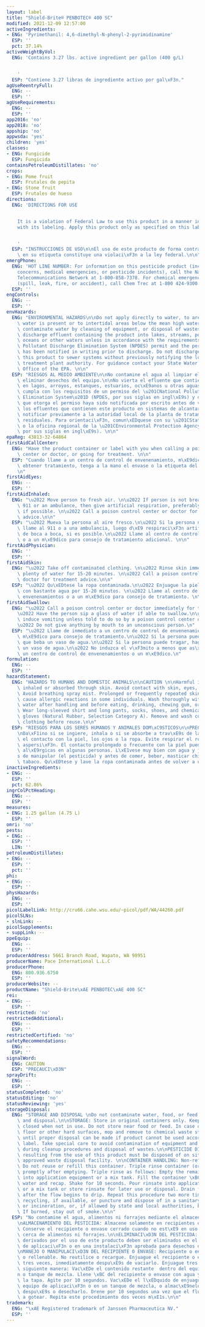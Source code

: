 ```yaml
---
layout: label
title: "Shield-Brite® PENBOTEC® 400 SC"
modified: 2021-12-09 12:57:00
activeIngredients:
- ENG: 'Pyrimethanil: 4,6-dimethyl-N-phenyl-2-pyrimidinamine'
  ESP: ''
  pct: 37.14%
activeWeightByVol:
  ENG: 'Contains 3.27 lbs. active ingredient per gallon (400 g/L)


    '
  ESP: "Contiene 3.27 libras de ingrediente activo por gal\xF3n."
agUseReentryFull:
  ENG: --
  ESP: ''
agUseRequirements:
  ENG: --
  ESP: ''
app2016: 'no'
app2018: 'no'
appship: 'no'
appwsda: 'yes'
children: 'yes'
classes:
- ENG: Fungicide
  ESP: Fungicida
containsPetroleumDistillates: 'no'
crops:
- ENG: Pome fruit
  ESP: Frutales de pepita
- ENG: Stone fruit
  ESP: Frutales de hueso
directions:
  ENG: 'DIRECTIONS FOR USE


    It is a violation of Federal Law to use this product in a manner inconsistent
    with its labeling. Apply this product only as specified on this label.


    '
  ESP: "INSTRUCCIONES DE USO\n\nEl uso de este producto de forma contraria a lo indicado\
    \ en su etiqueta constituye una violaci\xF3n a la ley federal.\n\n"
emergPhone:
  ENG: 'HOT LINE NUMBER: For information on this pesticide product (including health
    concerns, medical emergencies, or pesticide incidents), call the National Pesticide
    Telecommunications Network at 1-800-858-7378. For chemical emergency assistance
    (spill, leak, fire, or accident), call Chem Trec at 1-800 424-9300.'
  ESP: ''
engControls:
  ENG: --
  ESP: ''
envHazards:
  ENG: "ENVIRONMENTAL HAZARDS\n\nDo not apply directly to water, to areas where surface\
    \ water is present or to intertidal areas below the mean high water mark. Do not\
    \ contaminate water by cleaning of equipment, or disposal of wastes.  \n\nDo not\
    \ discharge effluent containing the product into lakes, streams, ponds, estuaries,\
    \ oceans or other waters unless in accordance with the requirements of a National\
    \ Pollutant Discharge Elimination System (NPDES) permit and the permitting authority\
    \ has been notified in writing prior to discharge. Do not discharge effluent containing\
    \ this product to sewer systems without previously notifying the local sewage\
    \ treatment plant authority. For guidance contact your State Water Board or Regional\
    \ Office of the EPA. \n\n"
  ESP: "RIESGOS AL MEDIO AMBIENTE\n\nNo contamine el agua al limpiar el equipo o al\
    \ eliminar desechos del equipo.\n\nNo vierta el efluente que contiene el producto\
    \ en lagos, arroyos, estanques, estuarios, oc\xE9anos u otras aguas a menos que\
    \ cumpla con los requisitos de un permiso del \u201CNational Pollutant Discharge\
    \ Elimination System\u201D (NPDES, por sus siglas en ingl\xE9s) y que la autoridad\
    \ que otorga el permiso haya sido notificada por escrito antes de verter. No vierta\
    \ los efluentes que contienen este producto en sistemas de alcantarillado sin\
    \ notificar previamente a la autoridad local de la planta de tratamiento de aguas\
    \ residuales. Para orientaci\xF3n, comun\xEDquese con su \u201CState Water Board\u201D\
    \ o la oficina regional de la \u201CEnvironmental Protection Agency\u201D (EPA,\
    \ por sus siglas en ingl\xE9s). \n\n"
epaReg: 43813-32-64864
firstAidCallCenter:
  ENG: "Have the product container or label with you when calling a poison control\
    \ center or doctor, or going for treatment. \n\n"
  ESP: "Cuando llame a un centro de control de envenenamiento, m\xE9dico o intente\
    \ obtener tratamiento, tenga a la mano el envase o la etiqueta del producto. \n\
    \n"
firstAidEyes:
  ENG: --
  ESP: ''
firstAidInhaled:
  ENG: "\u2022 Move person to fresh air. \n\u2022 If person is not breathing, call\
    \ 911 or an ambulance, then give artificial respiration, preferably mouth-to-mouth,\
    \ if possible. \n\u2022 Call a poison control center or doctor for further treatment\
    \ advice.\n\n"
  ESP: "\u2022 Mueva la persona al aire fresco.\n\u2022 Si la persona no est\xE1 respirando\
    \ llame al 911 o a una ambulancia, luego d\xE9 respiraci\xF3n artificial, preferiblemente\
    \ de boca a boca, si es posible.\n\u2022 Llame al centro de control de envenenamientos\
    \ o a un m\xE9dico para consejo de tratamiento adicional. \n\n"
firstAidPhysician:
  ENG: ''
  ESP: ''
firstAidSkin:
  ENG: "\u2022 Take off contaminated clothing. \n\u2022 Rinse skin immediately with\
    \ plenty of water for 15-20 minutes. \n\u2022 Call a poison control center or\
    \ doctor for treatment advice.\n\n"
  ESP: "\u2022 Qu\xEDtese la ropa contaminada.\n\u2022 Enjuague la piel inmediatamente\
    \ con bastante agua por 15-20 minutos. \n\u2022 Llame al centro de control de\
    \ envenenamientos o a un m\xE9dico para consejo de tratamiento. \n\n"
firstAidSwallow:
  ENG: "\u2022 Call a poison control center or doctor immediately for treatment advice.\n\
    \u2022 Have the person sip a glass of water if able to swallow.\n\u2022 Do not\
    \ induce vomiting unless told to do so by a poison control center or doctor. \n\
    \u2022 Do not give anything by mouth to an unconscious person.\n"
  ESP: "\u2022 Llame de inmediato a un centro de control de envenenamientos o a un\
    \ m\xE9dico para consejo de tratamiento.\n\u2022 Si la persona puede tragar, haga\
    \ que beba un vaso de agua.\n\u2022 Si la persona puede tragar, haga que beba\
    \ un vaso de agua.\n\u2022 No induzca el v\xF3mito a menos que as\xED se lo indique\
    \ un centro de control de envenenamientos o un m\xE9dico.\n"
formulation:
  ENG: --
  ESP: ''
hazardStatement:
  ENG: "HAZARDS TO HUMANS AND DOMESTIC ANIMALS\n\nCAUTION \n\nHarmful if swallowed,\
    \ inhaled or absorbed through skin. Avoid contact with skin, eyes, or clothing.\
    \ Avoid breathing spray mist. Prolonged or frequently repeated skin contact may\
    \ cause allergic reactions in some individuals. Wash thoroughly with soap and\
    \ water after handling and before eating, drinking, chewing gum, or using tobacco.\
    \ Wear long-sleeved shirt and long pants, socks, shoes, and chemical-resistant\
    \ gloves (Natural Rubber, Selection Category A). Remove and wash contaminated\
    \ clothing before reuse.\n\n"
  ESP: "RIESGOS PARA LOS SERES HUMANOS Y ANIMALES DOM\xC9STICOS\n\nPRECAUCI\xD3N\n\
    \nDa\xF1ino si se ingiere, inhala o si se absorbe a trav\xE9s de la piel. Evite\
    \ el contacto con la piel, los ojos o la ropa. Evite respirar el roc\xEDo de la\
    \ aspersi\xF3n. El contacto prolongado o frecuente con la piel puede causar reacciones\
    \ al\xE9rgicas en algunas personas. L\xE1vese muy bien con agua y jab\xF3n despu\xE9\
    s de manipular (el pesticida) y antes de comer, beber, masticar chicle o usar\
    \ tabaco. Qu\xEDtese y lave la ropa contaminada antes de volver a usarla.\n\n"
inactiveIngredients:
- ENG: --
  ESP: ''
  pct: 62.86%
ingrColPctHeading:
  ENG: --
  ESP: ''
measures:
- ENG: 1.25 gallon (4.75 L)
  ESP: ''
omri: 'no'
pests:
- ENG: --
  ESP: ''
  LIN: ''
petroleumDistillates:
- ENG: --
  ESP: ''
  pct: ''
phi:
- ENG: --
  ESP: ''
physHazards:
  ENG: --
  ESP: ''
picolLabelLink: http://cru66.cahe.wsu.edu/~picol/pdf/WA/44260.pdf
picolSLNs:
- slnLink: --
picolSupplements:
- suppLink: --
ppeEquip:
  ENG: --
  ESP: ''
producerAddress: 5661 Branch Road, Wapato, WA 98951
producerName: Pace International L.L.C
producerPhone:
  ENG: 800.936.6750
  ESP: ''
producerWebsite: --
productName: "Shield-Brite\xAE PENBOTEC\xAE 400 SC"
rei:
- ENG: --
  ESP: ''
restricted: 'no'
restrictedAdditional:
  ENG: --
  ESP: ''
restrictedCertified: 'no'
safetyRecommendations:
  ENG: --
  ESP: ''
signalWord:
  ENG: CAUTION
  ESP: "PRECAUCI\xD3N"
sprayDrift:
  ENG: --
  ESP: ''
statusCompleted: 'no'
statusEditing: 'no'
statusReviewing: 'yes'
storageDisposal:
  ENG: "STORAGE AND DISPOSAL \nDo not contaminate water, food, or feed by storage\
    \ and disposal.\n\nSTORAGE: Store in original containers only. Keep container\
    \ closed when not in use. Do not store near food or feed. In case of spill on\
    \ floor or other hard surfaces, mop and remove to chemical waste storage area\
    \ until proper disposal can be made if product cannot be used according to the\
    \ label. Take special care to avoid contamination of equipment and facilities\
    \ during cleanup procedures and disposal of wastes.\n\nPESTICIDE DISPOSAL: Wastes\
    \ resulting from the use of this product must be disposed of on site or at an\
    \ approved waste disposal facility. \n\nCONTAINER HANDLING: Non-refillable container.\
    \ Do not reuse or refill this container. Triple rinse container (or equivalent)\
    \ promptly after emptying. Triple rinse as follows: Empty the remaining contents\
    \ into application equipment or a mix tank. Fill the container \xBC full with\
    \ water and recap. Shake for 10 seconds. Pour rinsate into application equipment\
    \ or a mix tank or store rinsate for later use or disposal. Drain for 10 seconds\
    \ after the flow begins to drip. Repeat this procedure two more times. Offer for\
    \ recycling, if available, or puncture and dispose of in a sanitary landfill,\
    \ or incineration, or, if allowed by state and local authorities, by burning.\
    \ If burned, stay out of smoke.\n\n"
  ESP: "No contamine el agua, alimentos ni forrajes mediante el almacenamiento y desecho.\n\
    \nALMACENAMIENTO DEL PESTICIDA: Almacene solamente en recipientes o envases originales.\
    \ Conserve el recipiente o envase cerrado cuando no est\xE9 en uso. No almacene\
    \ cerca de alimentos ni forrajes.\n\nELIMINACI\xD3N DEL PESTICIDA: Los desechos\
    \ derivados por el uso de este producto deben ser eliminados en el mismo sitio\
    \ de aplicaci\xF3n o en una instalaci\xF3n aprobada para desechos de pesticidas.\n\
    \nMANEJO O MANIPULACI\xD3N DEL RECIPIENTE O ENVASE: Recipiente o envase no recargable\
    \ o rellenable. No reutilice o recargue. Enjuague el recipiente o envase (o equivalente)\
    \ tres veces, inmediatamente despu\xE9s de vaciarlo. Enjuague tres veces de la\
    \ siguiente manera: Vac\xEDe el contenido restante  dentro del equipo de aplicaci\xF3\
    n o tanque de mezcla. Llene \xBC del recipiente o envase con agua y vuelva a poner\
    \ la tapa. Agite por 10 segundos. Vac\xEDe el l\xEDquido de enjuague dentro del\
    \ equipo de aplicaci\xF3n o en un tanque de mezcla, o almac\xE9nelo para usarlo\
    \ despu\xE9s o desecharlo. Drene por 10 segundos una vez que el flujo empiece\
    \ a gotear. Repita este procedimiento dos veces m\xE1s.\n\n"
trademark:
  ENG: "\xAE Registered trademark of Janssen Pharmaceutica NV."
  ESP: ''
---
```

